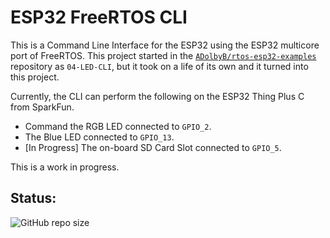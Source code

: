 # ESP32 FreeRTOS CLI

This is a Command Line Interface for the ESP32 using the ESP32 multicore port of FreeRTOS.
This project started in the [`ADolbyB/rtos-esp32-examples`](https://github.com/ADolbyB/rtos-esp32-examples) 
repository as `04-LED-CLI`, but it took on a life of its own and it turned into this project.

Currently, the CLI can perform the following on the ESP32 Thing Plus C from SparkFun.
 - Command the RGB LED connected to `GPIO_2`.
 - The Blue LED connected to `GPIO_13`.
 - [In Progress] The on-board SD Card Slot connected to `GPIO_5`.

 This is a work in progress.

 ## Status:

 ![GitHub repo size](https://img.shields.io/github/repo-size/ADolbyB/esp32-freertos-cli?label=Repo%20Size&logo=Github)
